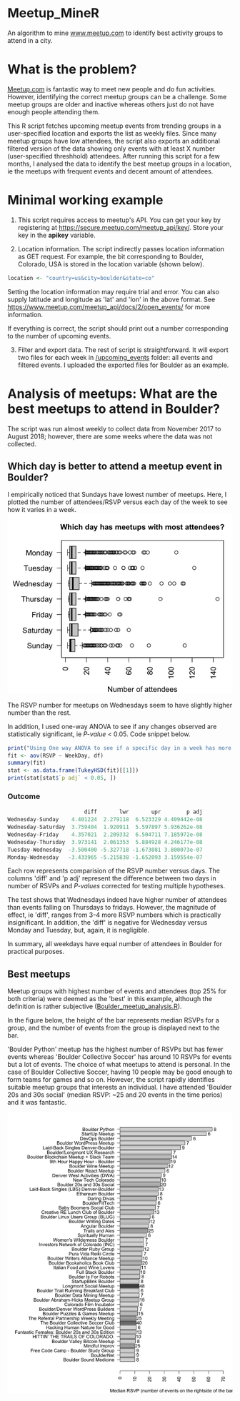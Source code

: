 # Meetup_MineR
An algorithm to mine www.meetup.com to identify best activity groups to attend in a city.

# What is the problem?
[Meetup.com](https://www.meetup.com/) is fantastic way to meet new people and do fun activities. However, identifying the correct meetup groups can be a challenge. Some meetup groups are older and inactive whereas others just do not have enough people attending them. 

This R script fetches upcoming meetup events from trending groups in a user-specified location and exports the list as weekly files. Since many meetup groups have low attendees, the script also exports an additional filtered version of the data showing only events with at least X number (user-specified threshhold) attendees. After running this script for a few months, I analysed the data to identify the best meetup groups in a location, ie the meetups with frequent events and decent amount of attendees.

# Minimal working example

1. This script requires access to meetup's API. You can get your key by registering at https://secure.meetup.com/meetup_api/key/. Store your key in the **apikey** variable.

2. Location information. The script indirectly passes location information as GET request. For example, the bit corresponding to Boulder, Colorado, USA is stored in the location variable (shown below). 
```r
location <- "country=us&city=boulder&state=co"
```
Setting the location information may require trial and error. You can also supply latitude and longitude as 'lat' and 'lon' in the above format. See https://www.meetup.com/meetup_api/docs/2/open_events/ for more information. 

If everything is correct, the script should print out a number corresponding to the number of upcoming events.

3. Filter and export data. The rest of script is straightforward. It will export two files for each week in [/upcoming_events](/upcoming_events) folder: all events and filtered events. I uploaded the exported files for Boulder as an example. 

# Analysis of meetups: What are the best meetups to attend in Boulder? 
The script was run almost weekly to collect data from November 2017 to August 2018; however, there are some weeks where the data was not collected.

## Which day is better to attend a meetup event in Boulder?
I empirically noticed that Sundays have lowest number of meetups. Here, I plotted the number of attendees/RSVP versus each day of the week to see how it varies in a week. 
![](/best_day.png)

The RSVP number for meetups on Wednesdays seem to have slightly higher number than the rest.

In addition, I used one-way ANOVA to see if any changes observed are statistically significant, ie *P-value* < 0.05. Code snippet below. 
```r
print("Using One way ANOVA to see if a specific day in a week has more attendees than rest")
fit <- aov(RSVP ~ WeekDay, df)
summary(fit)
stat <- as.data.frame(TukeyHSD(fit)[[1]])
print(stat[stat$`p adj` < 0.05, ])
```
### Outcome
```r
                        diff       lwr       upr        p adj
Wednesday-Sunday    4.401224  2.279118  6.523329 4.409442e-08
Wednesday-Saturday  3.759404  1.920911  5.597897 5.936262e-08
Wednesday-Friday    4.357021  2.209332  6.504711 7.185972e-08
Wednesday-Thursday  3.973141  2.061353  5.884928 4.246177e-08
Tuesday-Wednesday  -3.500400 -5.327718 -1.673081 3.800073e-07
Monday-Wednesday   -3.433965 -5.215838 -1.652093 3.159554e-07
```

Each row represents comparision of the RSVP number versus days. The columns 'diff' and 'p adj' represent the difference between two days in number of RSVPs and *P-values* corrected for testing multiple hypotheses. 

The test shows that Wednesdays indeed have higher number of attendees than events falling on Thursdays to fridays. However, the magnitude of effect, ie 'diff', ranges from 3-4 more RSVP numbers which is practically insignificant. In addition, the 'diff' is negative for Wednesday versus Monday and Tuesday, but, again, it is negligible.

In summary, all weekdays have equal number of attendees in Boulder for practical purposes. 



## Best meetups
Meetup groups with highest number of events and attendees (top 25% for both criteria) were deemed as the 'best'  in this example, although the definition is rather subjective ([Boulder_meetup_analysis.R](/Boulder_meetup_analysis.R)).

In the figure below, the height of the bar represents median RSVPs for a group, and the number of events from the group is displayed next to the bar. 

'Boulder Python' meetup has the highest number of RSVPs but has fewer events whereas 'Boulder Collective Soccer' has around 10 RSVPs for events but a lot of events. The choice of what meetups to attend is personal. In the case of Boulder Collective Soccer, having 10 people may be good enough to form teams for games and so on. However, the script rapidly identifies suitable meetup groups that interests an individual. I have attended 'Boulder 20s and 30s social' (median RSVP: ~25 and 20 events in the time perios) and it was fantastic. 

![](/best_meetups.png)








